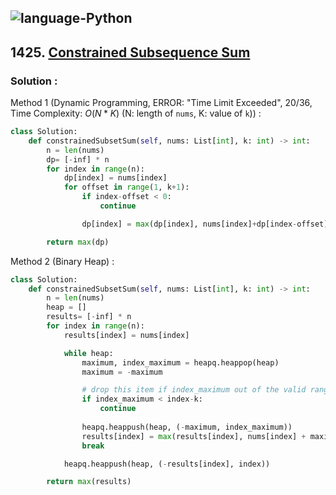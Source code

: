 ![language-Python](https://img.shields.io/badge/%20-Python-ffd43b?style=for-the-badge&logo=PYTHON)
---

## 1425. [Constrained Subsequence Sum](https://leetcode.com/problems/constrained-subsequence-sum)

### Solution :

Method 1 (Dynamic Programming, ERROR: "Time Limit Exceeded", 20/36, Time Complexity: $O(N*K)$ (N: length of `nums`, K: value of `k`)) :
```python
class Solution:
    def constrainedSubsetSum(self, nums: List[int], k: int) -> int:
        n = len(nums)
        dp= [-inf] * n
        for index in range(n):
            dp[index] = nums[index]
            for offset in range(1, k+1):
                if index-offset < 0:
                    continue

                dp[index] = max(dp[index], nums[index]+dp[index-offset])

        return max(dp)
```

Method 2 (Binary Heap) :
```python
class Solution:
    def constrainedSubsetSum(self, nums: List[int], k: int) -> int:
        n = len(nums)
        heap = []
        results= [-inf] * n
        for index in range(n):
            results[index] = nums[index]

            while heap:
                maximum, index_maximum = heapq.heappop(heap)
                maximum = -maximum

                # drop this item if index_maximum out of the valid range
                if index_maximum < index-k:
                    continue
                
                heapq.heappush(heap, (-maximum, index_maximum))
                results[index] = max(results[index], nums[index] + maximum)
                break

            heapq.heappush(heap, (-results[index], index))

        return max(results)
```
